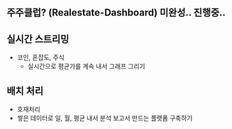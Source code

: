 ## 주주클럽? (Realestate-Dashboard) 미완성.. 진행중..
## 실시간 스트리밍 
  - 코인, 혼잡도, 주식
    - 실시간으로 평균가를 계속 내서 그래프 그리기 
## 배치 처리 
  - 호재처리
  - 쌓은 데이터로 일, 월, 평균 내서 분석 보고서 만드는 플랫폼 구축하기
